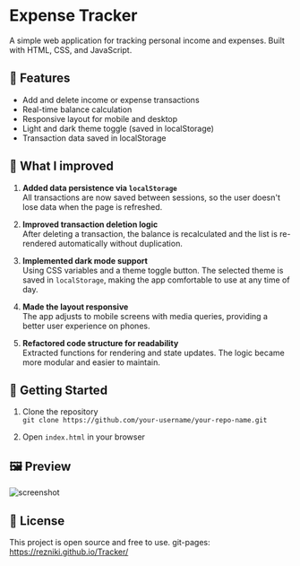 # Expense Tracker

A simple web application for tracking personal income and expenses. Built with HTML, CSS, and JavaScript.

## 🌟 Features

- Add and delete income or expense transactions
- Real-time balance calculation
- Responsive layout for mobile and desktop
- Light and dark theme toggle (saved in localStorage)
- Transaction data saved in localStorage

## 🔧 What I improved

1. **Added data persistence via `localStorage`**  
   All transactions are now saved between sessions, so the user doesn't lose data when the page is refreshed.

2. **Improved transaction deletion logic**  
   After deleting a transaction, the balance is recalculated and the list is re-rendered automatically without duplication.

3. **Implemented dark mode support**  
   Using CSS variables and a theme toggle button. The selected theme is saved in `localStorage`, making the app comfortable to use at any time of day.

4. **Made the layout responsive**  
   The app adjusts to mobile screens with media queries, providing a better user experience on phones.

5. **Refactored code structure for readability**  
   Extracted functions for rendering and state updates. The logic became more modular and easier to maintain.

## 🚀 Getting Started

1. Clone the repository  
   `git clone https://github.com/your-username/your-repo-name.git`

2. Open `index.html` in your browser

## 🖼 Preview

![screenshot](screenshot.png)

## 📄 License

This project is open source and free to use.
git-pages: https://rezniki.github.io/Tracker/


